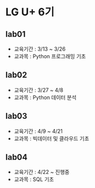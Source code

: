 # LG U+ 6기

## lab01
- 교육기간 : 3/13 ~ 3/26
- 교과목 : Python 프로그래밍 기초

## lab02
- 교육기간 : 3/27 ~ 4/8
- 교과목 : Python 데이터 분석

## lab03
- 교육기간 : 4/9 ~ 4/21
- 교과목 : 빅데이터 및 클라우드 기초

## lab04
- 교육기간 : 4/22 ~ 진행중
- 교과목 : SQL 기초